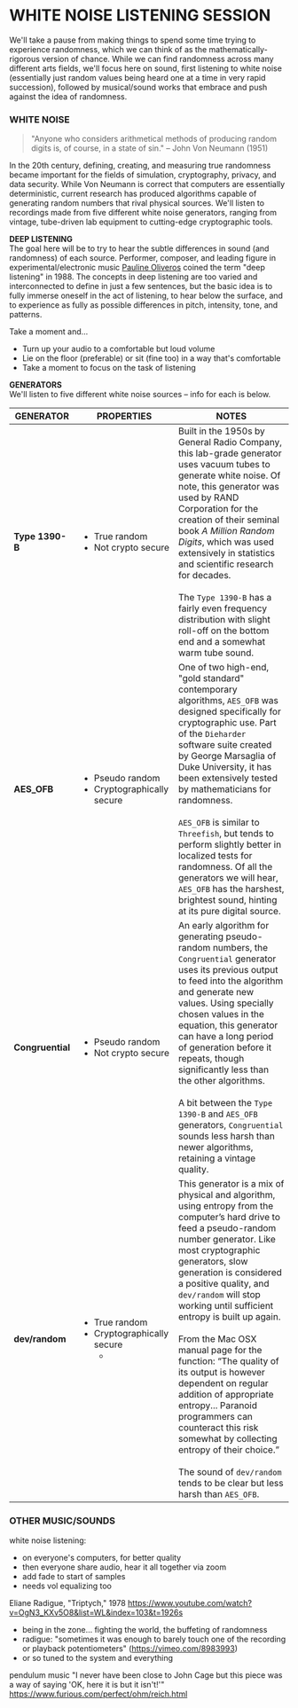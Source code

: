 # WHITE NOISE LISTENING SESSION  

We'll take a pause from making things to spend some time trying to experience randomness, which we can think of as the mathematically-rigorous version of chance. While we can find randomness across many different arts fields, we'll focus here on sound, first listening to white noise (essentially just random values being heard one at a time in very rapid succession), followed by musical/sound works that embrace and push against the idea of randomness.


### WHITE NOISE  

> "Anyone who considers arithmetical methods of producing random digits is, of course, in a state of sin." – John Von Neumann (1951)  

In the 20th century, defining, creating, and measuring true randomness became important for the fields of simulation, cryptography, privacy, and data security. While Von Neumann is correct that computers are essentially deterministic, current research has produced algorithms capable of generating random numbers that rival physical sources. We'll listen to recordings made from five different white noise generators, ranging from vintage, tube-driven lab equipment to cutting-edge cryptographic tools.

**DEEP LISTENING**  
The goal here will be to try to hear the subtle differences in sound (and randomness) of each source. Performer, composer, and leading figure in experimental/electronic music [Pauline Oliveros](https://en.wikipedia.org/wiki/Pauline_Oliveros#Deep_listening) coined the term "deep listening" in 1988. The concepts in deep listening are too varied and interconnected to define in just a few sentences, but the basic idea is to fully immerse oneself in the act of listening, to hear below the surface, and to experience as fully as possible differences in pitch, intensity, tone, and patterns.

Take a moment and...  
* Turn up your audio to a comfortable but loud volume  
* Lie on the floor (preferable) or sit (fine too) in a way that's comfortable  
* Take a moment to focus on the task of listening  

**GENERATORS**  
We'll listen to five different white noise sources – info for each is below.

| GENERATOR | PROPERTIES | NOTES |
| --------- | ------ | ----- |
| **Type 1390-B** | <ul><li>True random</li><li>Not crypto secure</li></ul> | Built in the 1950s by General Radio Company, this lab-grade generator uses vacuum tubes to generate white noise. Of note, this generator was used by RAND Corporation for the creation of their seminal book *A Million Random Digits*, which was used extensively in statistics and scientific research for decades.<br><br>The `Type 1390-B` has a fairly even frequency distribution with slight roll-off on the bottom end and a somewhat warm tube sound. |
| **AES_OFB** | <ul><li>Pseudo random</li><li>Cryptographically secure</li></ul> | One of two high-end, "gold standard" contemporary algorithms, `AES_OFB` was designed specifically for cryptographic use. Part of the `Dieharder` software suite created by George Marsaglia of Duke University, it has been extensively tested by mathematicians for randomness.<br><br>`AES_OFB` is similar to `Threefish`, but tends to perform slightly better in localized tests for randomness. Of all the generators we will hear, `AES_OFB` has the harshest, brightest sound, hinting at its pure digital source. |
| **Congruential** | <ul><li>Pseudo random</li><li>Not crypto secure</li></ul> | An early algorithm for generating pseudo-random numbers, the `Congruential` generator uses its previous output to feed into the algorithm and generate new values. Using specially chosen values in the equation, this generator can have a long period of generation before it repeats, though significantly less than the other algorithms.<br><br>A bit between the `Type 1390-B` and `AES_OFB` generators, `Congruential` sounds less harsh than newer algorithms, retaining a vintage quality. |
| **dev/random** | <ul><li>True random</li><li>Cryptographically secure<ul><li> | This generator is a mix of physical and algorithm, using entropy from the computer’s hard drive to feed a pseudo-random number generator. Like most cryptographic generators, slow generation is considered a positive quality, and `dev/random` will stop working until sufficient entropy is built up again.<br><br>From the Mac OSX manual page for the function: “The quality of its output is however dependent on regular addition of appropriate entropy... Paranoid programmers can counteract this risk somewhat by collecting entropy of their choice.”<br><br>The sound of `dev/random` tends to be clear but less harsh than `AES_OFB`. | 


### OTHER MUSIC/SOUNDS  



white noise listening:
- on everyone's computers, for better quality
- then everyone share audio, hear it all together via zoom
- add fade to start of samples
- needs vol equalizing too

Eliane Radigue, "Triptych," 1978
https://www.youtube.com/watch?v=OgN3_KXv5O8&list=WL&index=103&t=1926s
- being in the zone... fighting the world, the buffeting of randomness
- radigue: "sometimes it was enough to barely touch one of the recording or playback potentiometers" (https://vimeo.com/8983993)
- or so tuned to the system and everything


pendulum music
"I never have been close to John Cage but this piece was a way of saying 'OK, here it is but it isn't!'"
https://www.furious.com/perfect/ohm/reich.html 